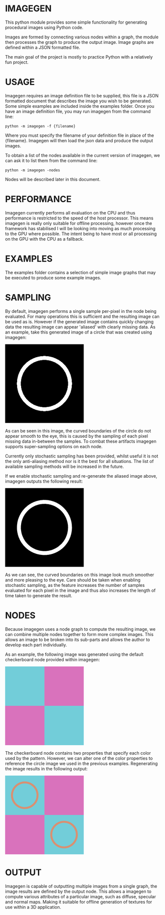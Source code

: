 IMAGEGEN
========
This python module provides some simple functionality for generating procedural images using Python code.

Images are formed by connecting various nodes within a graph, the module then processes the graph to produce
the output image. Image graphs are defined within a JSON formatted file.

The main goal of the project is mostly to practice Python with a relatively fun project.

USAGE
=====
Imagegen requires an image definition file to be supplied, this file is a JSON formatted document that describes
the image you wish to be generated. Some simple examples are included inside the examples folder. Once you have
an image definition file, you may run imagegen from the command line:

```
python -m imagegen -f {filename}
```

Where you must specify the filename of your definition file in place of the {filename}. Imagegen will then load
the json data and produce the output images.

To obtain a list of the nodes available in the current version of imagegen, we can ask it to list them from the
command line:

```
python -m imagegen -nodes
```

Nodes will be described later in this document.

PERFORMANCE
===========
Imagegen currently performs all evaluation on the CPU and thus performance is restricted to the speed of the host
processor. This means imagegen is really only suitable for offline processing, however once the framework has
stabilised I will be looking into moving as much processing to the GPU where possible. The intent being to have
most or all processing on the GPU with the CPU as a fallback.

EXAMPLES
========
The examples folder contains a selection of simple image graphs that may be executed to produce some example
images.

SAMPLING
========
By default, imagegen performs a single sample per-pixel in the node being evaluated. For many operations this
is sufficient and the resulting image can be used as is. However if the generated image contains quickly
changing data the resulting image can appear 'aliased' with clearly missing data. As an example, take this
generated image of a circle that was created using imagegen:

![Aliased Circle](/images/aliased_circle.png)

As can be seen in this image, the curved boundaries of the circle do not appear smooth to the eye, this
is caused by the sampling of each pixel missing data in-between the samples. To combat these artifacts
imagegen supports super-sampling options on each node.

Currently only stochastic sampling has been provided, whilst useful it is not the only anti-aliasing method
nor is it the best for all situations. The list of available sampling methods will be increased in the
future.

If we enable stochastic sampling and re-generate the aliased image above, imagegen outputs the following
result:

![SuperSampled Circle](/images/ss_circle.png)

As we can see, the curved boundaries on this image look much smoother and more pleasing to the eye. Care should
be taken when enabling stochastic sampling, as the feature increases the number of samples evaluated
for each pixel in the image and thus also increases the length of time taken to generate the result.

NODES
=====
Because imagegen uses a node graph to compute the resulting image, we can combine multiple nodes together to
form more complex images. This allows an image to be broken into its sub-parts and allows the author to develop
each part individually.

As an example, the following image was generated using the default checkerboard node provided within imagegen:

![Checkerboard Example](/images/checkerboard_a.png)

The checkerboard node contains two properties that specify each color used by the pattern. However, we can alter
one of the color properties to reference the circle image we used in the previous examples. Regenerating the image
results in the following output:

![Checkerboard with circle example](/images/checker_circle.png)

OUTPUT
======
Imagegen is capable of outputting multiple images from a single graph, the image results are defined by the
output node. This allows a imagegen to compute various attributes of a particular image, such as diffuse,
specular and normal maps. Making it suitable for offline generation of textures for use within a 3D application.
